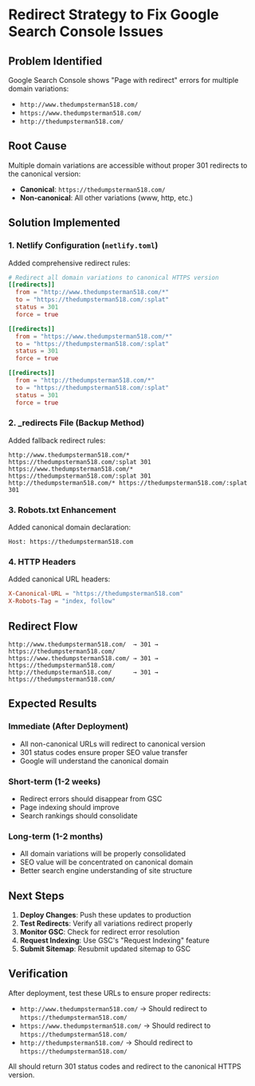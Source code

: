 # Redirect Strategy to Fix Google Search Console Issues

## Problem Identified

Google Search Console shows "Page with redirect" errors for multiple domain variations:
- `http://www.thedumpsterman518.com/`
- `https://www.thedumpsterman518.com/`
- `http://thedumpsterman518.com/`

## Root Cause

Multiple domain variations are accessible without proper 301 redirects to the canonical version:
- **Canonical**: `https://thedumpsterman518.com/`
- **Non-canonical**: All other variations (www, http, etc.)

## Solution Implemented

### 1. Netlify Configuration (`netlify.toml`)
Added comprehensive redirect rules:
```toml
# Redirect all domain variations to canonical HTTPS version
[[redirects]]
  from = "http://www.thedumpsterman518.com/*"
  to = "https://thedumpsterman518.com/:splat"
  status = 301
  force = true

[[redirects]]
  from = "https://www.thedumpsterman518.com/*"
  to = "https://thedumpsterman518.com/:splat"
  status = 301
  force = true

[[redirects]]
  from = "http://thedumpsterman518.com/*"
  to = "https://thedumpsterman518.com/:splat"
  status = 301
  force = true
```

### 2. _redirects File (Backup Method)
Added fallback redirect rules:
```
http://www.thedumpsterman518.com/* https://thedumpsterman518.com/:splat 301
https://www.thedumpsterman518.com/* https://thedumpsterman518.com/:splat 301
http://thedumpsterman518.com/* https://thedumpsterman518.com/:splat 301
```

### 3. Robots.txt Enhancement
Added canonical domain declaration:
```
Host: https://thedumpsterman518.com
```

### 4. HTTP Headers
Added canonical URL headers:
```toml
X-Canonical-URL = "https://thedumpsterman518.com"
X-Robots-Tag = "index, follow"
```

## Redirect Flow

```
http://www.thedumpsterman518.com/  → 301 →  https://thedumpsterman518.com/
https://www.thedumpsterman518.com/ → 301 →  https://thedumpsterman518.com/
http://thedumpsterman518.com/      → 301 →  https://thedumpsterman518.com/
```

## Expected Results

### Immediate (After Deployment)
- All non-canonical URLs will redirect to canonical version
- 301 status codes ensure proper SEO value transfer
- Google will understand the canonical domain

### Short-term (1-2 weeks)
- Redirect errors should disappear from GSC
- Page indexing should improve
- Search rankings should consolidate

### Long-term (1-2 months)
- All domain variations will be properly consolidated
- SEO value will be concentrated on canonical domain
- Better search engine understanding of site structure

## Next Steps

1. **Deploy Changes**: Push these updates to production
2. **Test Redirects**: Verify all variations redirect properly
3. **Monitor GSC**: Check for redirect error resolution
4. **Request Indexing**: Use GSC's "Request Indexing" feature
5. **Submit Sitemap**: Resubmit updated sitemap to GSC

## Verification

After deployment, test these URLs to ensure proper redirects:
- `http://www.thedumpsterman518.com/` → Should redirect to `https://thedumpsterman518.com/`
- `https://www.thedumpsterman518.com/` → Should redirect to `https://thedumpsterman518.com/`
- `http://thedumpsterman518.com/` → Should redirect to `https://thedumpsterman518.com/`

All should return 301 status codes and redirect to the canonical HTTPS version.
